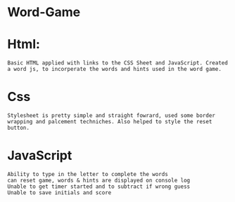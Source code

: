 # Word-Game

# Html:
    Basic HTML applied with links to the CSS Sheet and JavaScript. Created a word js, to incorperate the words and hints used in the word game. 

# Css 
    Stylesheet is pretty simple and straight fowrard, used some border wrapping and palcement techniches. Also helped to style the reset button.

# JavaScript
    Ability to type in the letter to complete the words
    can reset game, words & hints are displayed on console log
    Unable to get timer started and to subtract if wrong guess 
    Unable to save initials and score